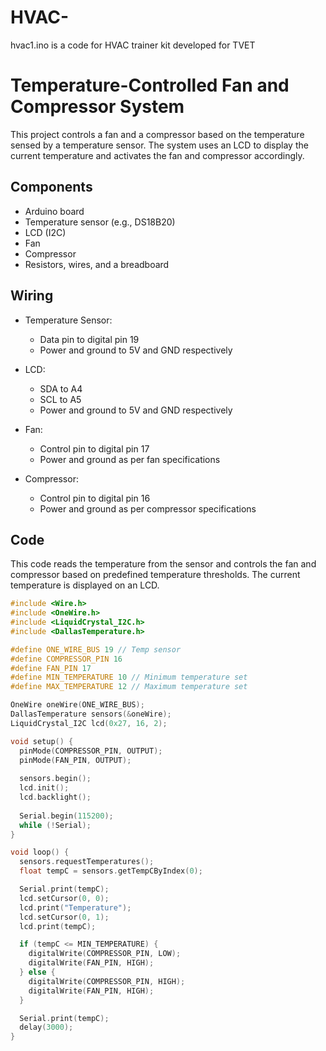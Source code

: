# HVAC-
hvac1.ino is a code for HVAC trainer kit developed for TVET 

# Temperature-Controlled Fan and Compressor System

This project controls a fan and a compressor based on the temperature sensed by a temperature sensor. The system uses an LCD to display the current temperature and activates the fan and compressor accordingly.

## Components

- Arduino board
- Temperature sensor (e.g., DS18B20)
- LCD (I2C)
- Fan
- Compressor
- Resistors, wires, and a breadboard

## Wiring

- Temperature Sensor:
  - Data pin to digital pin 19
  - Power and ground to 5V and GND respectively

- LCD:
  - SDA to A4
  - SCL to A5
  - Power and ground to 5V and GND respectively

- Fan:
  - Control pin to digital pin 17
  - Power and ground as per fan specifications

- Compressor:
  - Control pin to digital pin 16
  - Power and ground as per compressor specifications

## Code

This code reads the temperature from the sensor and controls the fan and compressor based on predefined temperature thresholds. The current temperature is displayed on an LCD.

```cpp
#include <Wire.h>
#include <OneWire.h>
#include <LiquidCrystal_I2C.h>
#include <DallasTemperature.h>

#define ONE_WIRE_BUS 19 // Temp sensor
#define COMPRESSOR_PIN 16
#define FAN_PIN 17
#define MIN_TEMPERATURE 10 // Minimum temperature set
#define MAX_TEMPERATURE 12 // Maximum temperature set

OneWire oneWire(ONE_WIRE_BUS);
DallasTemperature sensors(&oneWire);
LiquidCrystal_I2C lcd(0x27, 16, 2);

void setup() {
  pinMode(COMPRESSOR_PIN, OUTPUT);
  pinMode(FAN_PIN, OUTPUT);
  
  sensors.begin();
  lcd.init();
  lcd.backlight();
  
  Serial.begin(115200);
  while (!Serial);
}

void loop() {
  sensors.requestTemperatures();
  float tempC = sensors.getTempCByIndex(0);

  Serial.print(tempC);
  lcd.setCursor(0, 0);
  lcd.print("Temperature");
  lcd.setCursor(0, 1);
  lcd.print(tempC);

  if (tempC <= MIN_TEMPERATURE) {
    digitalWrite(COMPRESSOR_PIN, LOW);
    digitalWrite(FAN_PIN, HIGH);
  } else {
    digitalWrite(COMPRESSOR_PIN, HIGH);
    digitalWrite(FAN_PIN, HIGH);
  }

  Serial.print(tempC);
  delay(3000);
}
